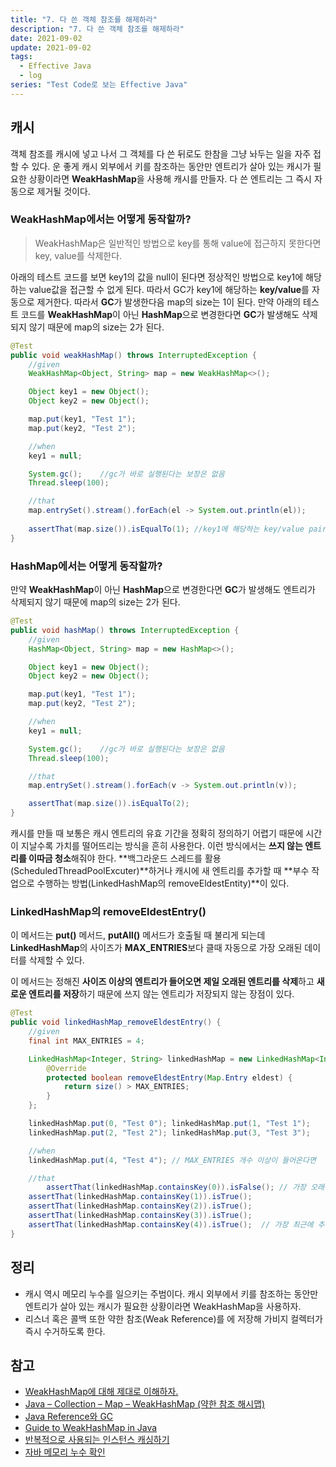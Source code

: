 ```yaml
---
title: "7. 다 쓴 객체 참조를 해제하라"
description: "7. 다 쓴 객체 참조를 해제하라"
date: 2021-09-02
update: 2021-09-02
tags:
  - Effective Java
  - log
series: "Test Code로 보는 Effective Java"
---
```


## 캐시

객체 참조를 캐시에 넣고 나서 그 객체를 다 쓴 뒤로도 한참을 그냥 놔두는 일을 자주 접할 수 있다. 운 좋게 캐시 외부에서 키를 참조하는 동안만 엔트리가 살아 있는 캐시가 필요한 상황이라면 **WeakHashMap**을 사용해 캐시를 만들자. 다 쓴 엔트리는 그 즉시 자동으로 제거될 것이다.

### WeakHashMap에서는 어떻게 동작할까?

> WeakHashMap은 일반적인 방법으로 key를 통해 value에 접근하지 못한다면 key, value를 삭제한다.
> 

아래의 테스트 코드를 보면 key1의 값을 null이 된다면 정상적인 방법으로 key1에 해당하는 value값을 접근할 수 없게 된다. 따라서 GC가 key1에 해당하는 **key/value**를 자동으로 제거한다. 따라서 **GC**가 발생한다음 map의 size는 1이 된다. 만약 아래의 테스트 코드를 **WeakHashMap**이 아닌 **HashMap**으로 변경한다면 **GC**가 발생해도 삭제되지 않기 때문에 map의 size는 2가 된다.

```java
@Test
public void weakHashMap() throws InterruptedException {
    //given
    WeakHashMap<Object, String> map = new WeakHashMap<>();

    Object key1 = new Object();
    Object key2 = new Object();

    map.put(key1, "Test 1");
    map.put(key2, "Test 2");

    //when
    key1 = null;

    System.gc();    //gc가 바로 실행된다는 보장은 없음
    Thread.sleep(100);

    //that
    map.entrySet().stream().forEach(el -> System.out.println(el));
	 
    assertThat(map.size()).isEqualTo(1); //key1에 해당하는 key/value pair은 제거된다(GC).
}
```

### HashMap에서는 어떻게 동작할까?

만약 **WeakHashMap**이 아닌 **HashMap**으로 변경한다면 **GC**가 발생해도 엔트리가 삭제되지 않기 때문에 map의 size는 2가 된다.

```java
@Test
public void hashMap() throws InterruptedException {
    //given
    HashMap<Object, String> map = new HashMap<>();

    Object key1 = new Object();
    Object key2 = new Object();

    map.put(key1, "Test 1");
    map.put(key2, "Test 2");

    //when
    key1 = null;

    System.gc();    //gc가 바로 실행된다는 보장은 없음
    Thread.sleep(100);

    //that
    map.entrySet().stream().forEach(v -> System.out.println(v));

    assertThat(map.size()).isEqualTo(2);
}
```

캐시를 만들 때 보통은 캐시 엔트리의 유효 기간을 정확히 정의하기 어렵기 때문에 시간이 지날수록 가치를 떨어뜨리는 방식을 흔히 사용한다. 이런 방식에서는 **쓰지 않는 엔트리를 이따금 청소**해줘야 한다. **백그라운드 스레드를 활용(ScheduledThreadPoolExcuter)**하거나 캐시에 새 엔트리를 추가할 때 **부수 작업으로 수행하는 방법(LinkedHashMap의 removeEldestEntity)**이 있다.

### LinkedHashMap의 removeEldestEntry()

이 메서드는 **put()** 메서드, **putAll()** 메서드가 호출될 때 불리게 되는데 **LinkedHashMap**의 사이즈가 **MAX_ENTRIES**보다 클때 자동으로 가장 오래된 데이터를 삭제할 수 있다. 

이 메서드는 정해진 **사이즈 이상의 엔트리가 들어오면 제일 오래된 엔트리를 삭제**하고 **새로운 엔트리를 저장**하기 때문에 쓰지 않는 엔트리가 저장되지 않는 장점이 있다.

```java
@Test
public void linkedHashMap_removeEldestEntry() {
    //given
    final int MAX_ENTRIES = 4;

    LinkedHashMap<Integer, String> linkedHashMap = new LinkedHashMap<Integer, String>() {
        @Override
        protected boolean removeEldestEntry(Map.Entry eldest) {
            return size() > MAX_ENTRIES;
        }
    };

    linkedHashMap.put(0, "Test 0"); linkedHashMap.put(1, "Test 1");
    linkedHashMap.put(2, "Test 2"); linkedHashMap.put(3, "Test 3");

    //when
    linkedHashMap.put(4, "Test 4"); // MAX_ENTRIES 개수 이상이 들어온다면

    //that
		assertThat(linkedHashMap.containsKey(0)).isFalse(); // 가장 오래된 엔트리는 삭제된다.
    assertThat(linkedHashMap.containsKey(1)).isTrue();
    assertThat(linkedHashMap.containsKey(2)).isTrue();
    assertThat(linkedHashMap.containsKey(3)).isTrue();
    assertThat(linkedHashMap.containsKey(4)).isTrue();  // 가장 최근에 추가된 엔트리
}
```

## 정리

- 캐시 역시 메모리 누수를 일으키는 주범이다. 캐시 외부에서 키를 참조하는 동안만 엔트리가 살아 있는 캐시가 필요한 상황이라면 WeakHashMap을 사용하자.
- 리스너 혹은 콜백 또한 약한 참조(Weak Reference)를 에 저장해 가비지 컬렉터가 즉시 수거하도록 한다.

## 참고

- [WeakHashMap에 대해 제대로 이해하자.](https://aroundck.tistory.com/3057)
- [Java – Collection – Map – WeakHashMap (약한 참조 해시맵)](http://blog.breakingthat.com/2018/08/26/java-collection-map-weakhashmap/)
- [Java Reference와 GC](https://d2.naver.com/helloworld/329631)
- [Guide to WeakHashMap in Java](https://www.baeldung.com/java-weakhashmap)
- [반복적으로 사용되는 인스턴스 캐싱하기](https://velog.io/@lxxjn0/반복적으로-사용되는-인스턴스-캐싱하기)
- [자바 메모리 누수 확인](https://gmby.tistory.com/entry/메모리-누수-테스트)
